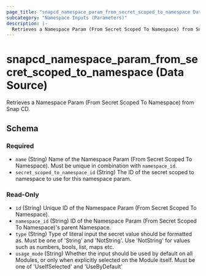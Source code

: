 ```yaml
---
page_title: "snapcd_namespace_param_from_secret_scoped_to_namespace Data Source - snapcd"
subcategory: "Namespace Inputs (Parameters)"
description: |-
  Retrieves a Namespace Param (From Secret Scoped To Namespace) from Snap CD.
---
```


# snapcd_namespace_param_from_secret_scoped_to_namespace (Data Source)

Retrieves a Namespace Param (From Secret Scoped To Namespace) from Snap CD.




<!-- schema generated by tfplugindocs -->
## Schema

### Required

- `name` (String) Name of the Namespace Param (From Secret Scoped To Namespace).  Must be unique in combination with `namespace_id`.
- `secret_scoped_to_namespace_id` (String) The ID of the secret scoped to namespace to use for this namespace param.

### Read-Only

- `id` (String) Unique ID of the Namespace Param (From Secret Scoped To Namespace).
- `namespace_id` (String) ID of the Namespace Param (From Secret Scoped To Namespace)'s parent Namespace.
- `type` (String) Type of literal input the secret value should be formatted as. Must be one of 'String' and 'NotString'. Use 'NotString' for values such as numbers, bools, list, maps etc.
- `usage_mode` (String) Whether the input should be used by default on all Modules, or only when explicitly selected on the Module itself. Must be one of 'UseIfSelected' and 'UseByDefault'

